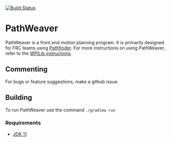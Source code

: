 [![Build Status](https://dev.azure.com/wpilib/DesktopTools/_apis/build/status/wpilibsuite.PathWeaver)](https://dev.azure.com/wpilib/DesktopTools/_build/latest?definitionId=10)
# PathWeaver

PathWeaver is a front end motion planning program. It is primarily designed for FRC teams using [Pathfinder](https://github.com/JacisNonsense/Pathfinder). For more instructions on using PathWeaver, refer to the [WPILib instructions](https://wpilib.screenstepslive.com/s/currentCS/m/84338).

## Commenting
For bugs or feature suggestions, make a github issue.

## Building

To run PathWeaver use the command `./gradlew run`


### Requirements
- [JDK 11](http://jdk.java.net/11/)
